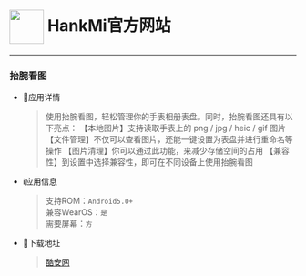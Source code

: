 
# [<img src="https://www.hankmi.com/favicon.ico" width="60" height="60" align="center" />](https://www.hankmi.com) HankMi官方网站  

***

### 抬腕看图

* 📂应用详情
  > 使用抬腕看图，轻松管理你的手表相册表盘。同时，抬腕看图还具有以下亮点：  【本地图片】支持读取手表上的 png / jpg / heic / gif 图片  【文件管理】不仅可以查看图片，还能一键设置为表盘并进行重命名等操作  【图片清理】你可以通过此功能，来减少存储空间的占用  【兼容性】到设置中选择兼容性，即可在不同设备上使用抬腕看图


* ℹ️应用信息
  > 支持ROM：`Android5.0+ `   
  > 兼容WearOS：`是`  
  > 需要屏幕：`方`

* 💾下载地址
  > [酷安网](https://www.coolapk.com/apk/280757) 
